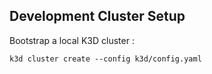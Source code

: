 ## Development Cluster Setup

Bootstrap a local K3D cluster :
```shell
k3d cluster create --config k3d/config.yaml
```
